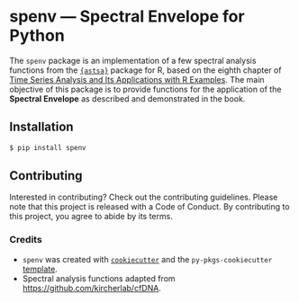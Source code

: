 # spenv — Spectral Envelope for Python

The `spenv` package is an implementation of a few spectral analysis functions from the [`{astsa}`](https://github.com/nickpoison/astsa) package for R, based on the eighth chapter of [Time Series Analysis and Its Applications with R Examples](https://www.stat.pitt.edu/stoffer/tsa4/). The main objective of this package is to provide functions for the application of the **Spectral Envelope** as described and demonstrated in the book.

## Installation

```bash
$ pip install spenv
```

## Contributing

Interested in contributing? Check out the contributing guidelines. Please note that this project is released with a Code of Conduct. By contributing to this project, you agree to abide by its terms.

### Credits

- `spenv` was created with [`cookiecutter`](https://cookiecutter.readthedocs.io/en/latest/) and the `py-pkgs-cookiecutter` [template](https://github.com/py-pkgs/py-pkgs-cookiecutter).
- Spectral analysis functions adapted from https://github.com/kircherlab/cfDNA.

